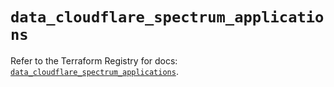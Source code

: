 # `data_cloudflare_spectrum_applications`

Refer to the Terraform Registry for docs: [`data_cloudflare_spectrum_applications`](https://registry.terraform.io/providers/cloudflare/cloudflare/5.11.0/docs/data-sources/spectrum_applications).
